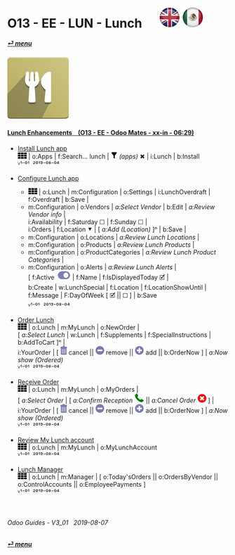 # O13 - EE - LUN - Lunch &nbsp;&nbsp;&nbsp;&nbsp; [![en-uk](/doc/img/en-uk_flag_button_small.png)](/en-uk/o13/ee/lun/en-uk-o13-ee-lun-lunch-guides.md) [ ![es-mx](/doc/img/es-mx_flag_button_small.png)](/es-mx/o13/ee/lun/es-mx-o13-ee-lun-lunch-guides.md)
#### [_&#x23CE; menu_](/en-uk/o13/ee/en-uk-o13-ee-guides-menu.md)  
### ![lun](/doc/img/lunch.png)
[ⱽ¹²³⁴⁵⁶⁷⁸⁹⁰⁻]: # (ⱽ¹²³⁴⁵⁶⁷⁸⁹⁰⁻)

#### [Lunch Enhancements &nbsp;&nbsp; (O13 - EE - Odoo Mates - xx-in - 06:29)](https://youtube.com/embed/ka8Zj8XcXPg?autoplay=1&start=4&end=0&rel=0)<br>

- [Install Lunch app](https://youtube.com/embed/ka8Zj8XcXPg?autoplay=1&start=0&end=24&rel=0)  
  ![apps](/doc/img/apps.png) | o:Apps | f:Search... lunch | ![filter](/doc/img/filter.png) _(apps)_ &#x2716; | i:Lunch | b:Install  
  ⱽ¹⁻⁰¹ &nbsp;²⁰¹⁹⁻⁰⁸⁻⁰⁴

- [Configure Lunch app](https://youtube.com/embed/ka8Zj8XcXPg?autoplay=1&start=27&end=143&rel=0)  
  - ![apps](/doc/img/apps.png) | o:Lunch | m:Configuration | o:Settings | i:LunchOverdraft | f:Overdraft | b:Save |  
  - m:Configuration | o:Vendors | _a:Select Vendor_ | b:Edit | _a:Review Vendor info_ |  
    i:Availability | f:Saturday &#x2610; | f:Sunday &#x2610; |  
    i:Orders | f:Location &#x2BC6; | \[ _a:Add (Location)_ ]&#x207F; | b:Save |  
  - m:Configuration | o:Locations | _a:Review Lunch Locations_ |  
  - m:Configuration | o:Products | _a:Review Lunch Products_ |  
  - m:Configuration | o:ProductCategories | _a:Review Lunch Product Categories_ |  
  - m:Configuration | o:Alerts | _a:Review Lunch Alerts_ |  
    \[ f:Active ![active](/doc/img/active.png) | f:Name | f:IsDisplayedToday &#x1F5F9; |  
    b:Create | w:LunchSpecial | f:Location | f:LocationShowUntil | f:Message | F:DayOfWeek \[ &#x1F5F9;	|| &#x2610; ] | b:Save  
    ⱽ¹⁻⁰¹ &nbsp;²⁰¹⁹⁻⁰⁸⁻⁰⁴

- [Order Lunch](https://youtube.com/embed/ka8Zj8XcXPg?autoplay=1&start=201&end=314&rel=0)  
  ![apps](/doc/img/apps.png) | o:Lunch | m:MyLunch | o:NewOrder |  
  \[ _a:Select Lunch_ | w:Lunch | f:Supplements | f:SpecialInstructions | b:AddToCart ]&#x207F; |  
  i:YourOrder | \[ ![trashcan](/doc/img/trashcan.png) cancel || ![sub](/doc/img/button_sub.png) remove || ![add](/doc/img/button_add.png) add || b:OrderNow ] | _a:Now show (Ordered)_  
  ⱽ¹⁻⁰¹ &nbsp;²⁰¹⁹⁻⁰⁸⁻⁰⁴
  
- [Receive Order](https://youtube.com/embed/ka8Zj8XcXPg?autoplay=1&start=315&end=327&rel=0)  
  ![apps](/doc/img/apps.png) | o:Lunch | m:MyLunch | o:MyOrders |  
  \[ _a:Select Order_ | \[ _a:Confirm Reception_ ![phone_receiver](/doc/img/phone_receiver.png) || _a:Cancel Order_ ![cancel](/doc/img/cancel.png) ] |  
  i:YourOrder | \[ ![trashcan](/doc/img/trashcan.png) cancel || ![sub](/doc/img/button_sub.png) remove || ![add](/doc/img/button_add.png) add || b:OrderNow ] | _a:Now show (Ordered)_  
  ⱽ¹⁻⁰¹ &nbsp;²⁰¹⁹⁻⁰⁸⁻⁰⁴
  
- [Review My Lunch account](https://youtube.com/embed/ka8Zj8XcXPg?autoplay=1&start=315&end=334&rel=0)  
  ![apps](/doc/img/apps.png) | o:Lunch | m:MyLunch | o:MyLunchAccount  
  ⱽ¹⁻⁰¹ &nbsp;²⁰¹⁹⁻⁰⁸⁻⁰⁴

- [Lunch Manager](https://youtube.com/embed/ka8Zj8XcXPg?autoplay=1&start=338&end=362&rel=0)  
  ![apps](/doc/img/apps.png) | o:Lunch | m:Manager | \[ o:Today'sOrders || o:OrdersByVendor || o:ControlAccounts || o:EmployeePayments ]  
  ⱽ¹⁻⁰¹ &nbsp;²⁰¹⁹⁻⁰⁸⁻⁰⁴
  
<br>
	
###### Odoo Guides - V3_01 &nbsp; 2019-08-07  
**[_&#x23CE; menu_](/en-uk/o13/ee/en-uk-o13-ee-guides-menu.md)**  
